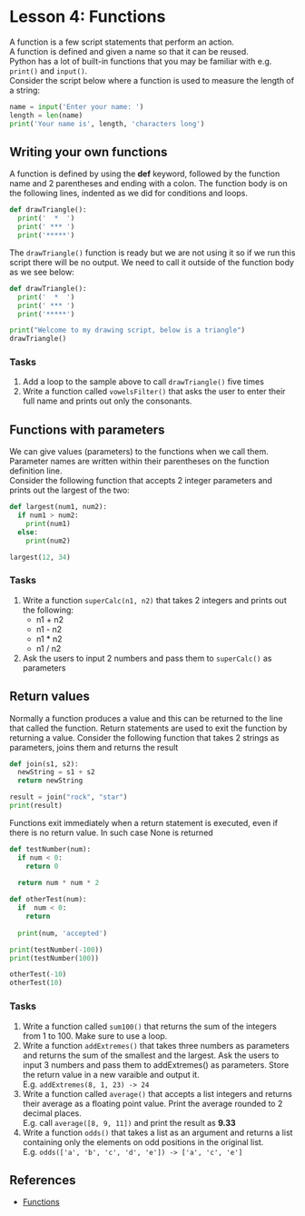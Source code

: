 <!-- 
2.4.Functions and generators. 
2.4.1. Creating functions. 
2.4.2. Variable scope. 
2.4.3. Nested functions. 
2.4.4. Arguments.

3.3.Functions 
3.3.1. Indirect function calls. 
3.3.2. Anonymous functions. 
3.3.3. Generator functions (if using Python or a supported language).
-->

# Lesson 4: Functions
A function is a few script statements that perform an action.  
A function is defined and given a name so that it can be reused.  
Python has a lot of built-in functions that you may be familiar with e.g. ```print()``` and ```input()```.  
Consider the script below where a function is used to measure the length of a string:

~~~python
name = input('Enter your name: ')
length = len(name)
print('Your name is', length, 'characters long')
~~~

## Writing your own functions
A function is defined by using the **def** keyword, followed by the function name and 2 parentheses and ending with a colon. The function body is on the following lines, indented as we did for conditions and loops.

~~~python
def drawTriangle():
  print('  *  ')
  print(' *** ')
  print('*****')
~~~

The ```drawTriangle()``` function is ready but we are not using it so if we run this script there will be no output. We need to call it outside of the function body as we see below:

```python
def drawTriangle():
  print('  *  ')
  print(' *** ')
  print('*****')

print("Welcome to my drawing script, below is a triangle")
drawTriangle()
```

### Tasks
1. Add a loop to the sample above to call ```drawTriangle()``` five times
1. Write a function called ```vowelsFilter()``` that asks the user to enter their full name and prints out only the consonants.

## Functions with parameters
We can give values (parameters) to the functions when we call them.  
Parameter names are written within their parentheses on the function definition line.  
Consider the following function that accepts 2 integer parameters and prints out the largest of the two:

~~~python
def largest(num1, num2):
  if num1 > num2:
    print(num1)
  else:
    print(num2)

largest(12, 34)
~~~

### Tasks
1. Write a function ```superCalc(n1, n2)``` that takes 2 integers and prints out the following:
   * n1 + n2
   * n1 - n2
   * n1 * n2
   * n1 / n2
1. Ask the users to input 2 numbers and pass them to ```superCalc()``` as parameters

## Return values
Normally a function produces a value and this can be returned to the line that called the function. Return statements are used to exit the function by returning a value. Consider the following function that takes 2 strings as parameters, joins them and returns the result

~~~python
def join(s1, s2):
  newString = s1 + s2
  return newString

result = join("rock", "star")
print(result)
~~~

Functions exit immediately when a return statement is executed, even if there is no return value. In such case None is returned

~~~python
def testNumber(num):
  if num < 0:
    return 0
    
  return num * num * 2

def otherTest(num):
  if  num < 0:
    return
   
  print(num, 'accepted')

print(testNumber(-100))
print(testNumber(100))

otherTest(-10)
otherTest(10)
~~~

### Tasks
1. Write a function called ```sum100()``` that returns the sum of the integers from 1 to 100. Make sure to use a loop.
1. Write a function ```addExtremes()``` that takes three numbers as parameters and returns the sum of the smallest and the largest. Ask the users to input 3 numbers and pass them to addExtremes() as parameters. Store the return value in a new varaible and output it.  
E.g. ```addExtremes(8, 1, 23) -> 24```
1. Write a function called ```average()``` that accepts a list integers and returns their average as a floating point value. Print the average rounded to 2 decimal places.  
E.g. call ```average([8, 9, 11])``` and print the result as **9.33**  
1. Write a function ```odds()``` that takes a list as an argument and returns a list containing only the elements on odd positions in the original list.  
E.g. ```odds(['a', 'b', 'c', 'd', 'e']) -> ['a', 'c', 'e']```

## References
* [Functions](https://www.digitalocean.com/community/tutorials/how-to-define-functions-in-python-3)

